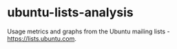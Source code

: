 # ubuntu-lists-analysis
Usage metrics and graphs from the Ubuntu mailing lists - https://lists.ubuntu.com. 
